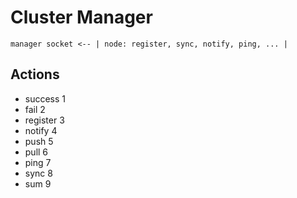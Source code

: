 # Cluster Manager
~~~
manager socket <-- | node: register, sync, notify, ping, ... | 
~~~

## Actions
* success 1
* fail 2
* register 3
* notify 4
* push 5
* pull 6
* ping 7
* sync 8
* sum 9
